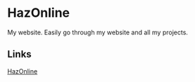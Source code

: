 # HazOnline
My website. Easily go through my website and all my projects.
## Links
<a href="Https://hazonline.co.uk">HazOnline</a>
